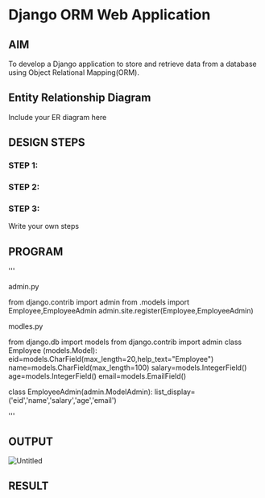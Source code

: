 # Django ORM Web Application

## AIM
To develop a Django application to store and retrieve data from a database using Object Relational Mapping(ORM).

## Entity Relationship Diagram

Include your ER diagram here

## DESIGN STEPS

### STEP 1:

### STEP 2:

### STEP 3:

Write your own steps

## PROGRAM
'''

admin.py

from django.contrib import admin
from .models import Employee,EmployeeAdmin
admin.site.register(Employee,EmployeeAdmin)

modles.py

from django.db import models
from django.contrib import admin
class Employee (models.Model):
    eid=models.CharField(max_length=20,help_text="Employee")
    name=models.CharField(max_length=100)
    salary=models.IntegerField()
    age=models.IntegerField()
    email=models.EmailField()

class EmployeeAdmin(admin.ModelAdmin):
    list_display=('eid','name','salary','age','email')

'''

## OUTPUT
![Untitled](https://github.com/Rxhith1205/django-orm-app/assets/147473311/1a4b815e-0645-4a7c-be9e-222f03eb9069)


## RESULT
